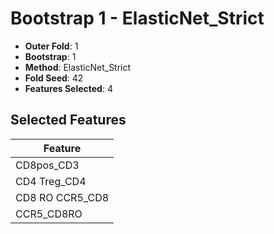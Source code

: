 # Bootstrap 1 - ElasticNet_Strict

- **Outer Fold**: 1
- **Bootstrap**: 1
- **Method**: ElasticNet_Strict
- **Fold Seed**: 42
- **Features Selected**: 4

## Selected Features

| Feature |
|---------|
| CD8pos_CD3 |
| CD4 Treg_CD4 |
| CD8 RO CCR5_CD8 |
| CCR5_CD8RO |
